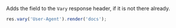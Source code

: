 Adds the field to the `Vary` response header, if it is not there already.

```js
res.vary('User-Agent').render('docs');
```
